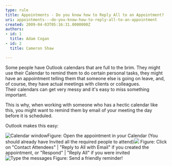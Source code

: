 ```yaml
---
type: rule
title: Appointments - Do you know how to Reply All to an Appointment?
uri: appointments---do-you-know-how-to-reply-all-to-an-appointment
created: 2009-04-03T05:16:31.0000000Z
authors:
- id: 1
  title: Adam Cogan
- id: 2
  title: Cameron Shaw

---
```


 Some people have Outlook calendars that are full to the brim. They might use their Calendar to remind them to do certain personal tasks, they might have an appointment telling them that someone else is going on leave, and, of course, they have actual meetings with clients or colleagues. Their calendars can get very messy and it's easy to miss s​omething important. 



This is why, when working with someone who has a hectic calendar like this, you might want to remind them by email of your meeting the day before it is scheduled. 





Outlook makes this easy:

 ![Calendar window](/SiteAssets/appointments-do-you-remind-attendees-about-tomorrows-appointment/Outlook%201.png)Figure: Open the appointment in your Calendar (You should already have Invited all the required people to attend)![](/SiteAssets/appointments-do-you-remind-attendees-about-tomorrows-appointment/Outlook%202.png)
Figure: Click on "Contact Attendees" | "Reply to All with Email" if you created the appointment, or "Respond" | "Reply All" if you were invited
![Type the messages](/SiteAssets/appointments-do-you-remind-attendees-about-tomorrows-appointment/Outlook%203.png) Figure: Send a friendly reminder!
